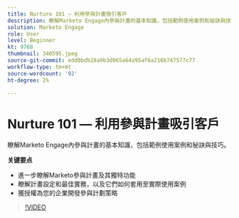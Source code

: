 ```yaml
---
title: Nurture 101 — 利用參與計畫吸引客戶
description: 瞭解Marketo Engage內參與計畫的基本知識，包括範例使用案例和秘訣與技巧。
solution: Marketo Engage
role: User
level: Beginner
kt: 9768
thumbnail: 340595.jpeg
source-git-commit: edd0bdb28a9b3d065a64a95af6a216b747577c77
workflow-type: tm+mt
source-wordcount: '92'
ht-degree: 2%

---
```


# Nurture 101 — 利用參與計畫吸引客戶

瞭解Marketo Engage內參與計畫的基本知識，包括範例使用案例和秘訣與技巧。

**关键要点**

* 進一步瞭解Marketo參與計畫及其獨特功能
* 瞭解計畫設定和最佳實務，以及它們如何套用至實際使用案例
* 獲授權為您的企業開發參與計劃策略

>[!VIDEO](https://video.tv.adobe.com/v/340595/?quality=12&learn=on)
